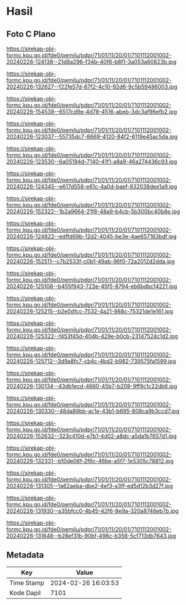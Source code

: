 # Hasil

## Foto C Plano

https://sirekap-obj-formc.kpu.go.id/fde0/pemilu/pdpr/71/01/11/20/01/7101112001002-20240226-124138--21d8a296-f34b-40f6-b8f1-3a053a60823b.jpg

https://sirekap-obj-formc.kpu.go.id/fde0/pemilu/pdpr/71/01/11/20/01/7101112001002-20240226-132627--f22fe57d-67f2-4c10-92d6-9c5b59486003.jpg

https://sirekap-obj-formc.kpu.go.id/fde0/pemilu/pdpr/71/01/11/20/01/7101112001002-20240226-154538--6517cd9e-4d78-4516-abeb-3dc3af96efb2.jpg

https://sirekap-obj-formc.kpu.go.id/fde0/pemilu/pdpr/71/01/11/20/01/7101112001002-20240226-123037--55735dc7-8669-4120-84f2-6119e45ac5da.jpg

https://sirekap-obj-formc.kpu.go.id/fde0/pemilu/pdpr/71/01/11/20/01/7101112001002-20240226-123530--6a05194d-7140-41f1-a8a9-46a274436c93.jpg

https://sirekap-obj-formc.kpu.go.id/fde0/pemilu/pdpr/71/01/11/20/01/7101112001002-20240226-124345--e617d558-e61c-4a0d-baef-832038dee1a9.jpg

https://sirekap-obj-formc.kpu.go.id/fde0/pemilu/pdpr/71/01/11/20/01/7101112001002-20240226-152322--1b2a9664-21f8-48a9-b4cb-5b300bc40b8e.jpg

https://sirekap-obj-formc.kpu.go.id/fde0/pemilu/pdpr/71/01/11/20/01/7101112001002-20240226-124822--edffd69b-12d2-4045-be3e-4ae657163bdf.jpg

https://sirekap-obj-formc.kpu.go.id/fde0/pemilu/pdpr/71/01/11/20/01/7101112001002-20240226-152511--c7b2533f-c0b1-49ab-96f0-72a2012d2dda.jpg

https://sirekap-obj-formc.kpu.go.id/fde0/pemilu/pdpr/71/01/11/20/01/7101112001002-20240226-125108--b455f943-723e-45f5-8794-eb6bdbc14221.jpg

https://sirekap-obj-formc.kpu.go.id/fde0/pemilu/pdpr/71/01/11/20/01/7101112001002-20240226-125215--b2e0dfcc-7532-4a21-988c-75321de1e161.jpg

https://sirekap-obj-formc.kpu.go.id/fde0/pemilu/pdpr/71/01/11/20/01/7101112001002-20240226-125322--f453f45d-404b-429e-b0cb-23147524c1d2.jpg

https://sirekap-obj-formc.kpu.go.id/fde0/pemilu/pdpr/71/01/11/20/01/7101112001002-20240226-125712--3d9a8fc7-cb4c-4bd2-b982-739575fa1599.jpg

https://sirekap-obj-formc.kpu.go.id/fde0/pemilu/pdpr/71/01/11/20/01/7101112001002-20240226-130134--43db1ecd-4660-45b7-b209-9ff9c1c22db6.jpg

https://sirekap-obj-formc.kpu.go.id/fde0/pemilu/pdpr/71/01/11/20/01/7101112001002-20240226-130330--48da89bb-ac1e-43b1-b695-808ca9b3ccd7.jpg

https://sirekap-obj-formc.kpu.go.id/fde0/pemilu/pdpr/71/01/11/20/01/7101112001002-20240226-152632--323c410d-e7b1-4d02-a8dc-a5da1b7657d1.jpg

https://sirekap-obj-formc.kpu.go.id/fde0/pemilu/pdpr/71/01/11/20/01/7101112001002-20240226-132331--b10de06f-2f6c-46be-a5f7-1e5305c78812.jpg

https://sirekap-obj-formc.kpu.go.id/fde0/pemilu/pdpr/71/01/11/20/01/7101112001002-20240226-131305--1a62aeba-dbe2-4ef3-a3ff-ed5d12b3d27f.jpg

https://sirekap-obj-formc.kpu.go.id/fde0/pemilu/pdpr/71/01/11/20/01/7101112001002-20240226-131930--a35bfcc0-4b45-42f6-8e9a-320a8746eb7b.jpg

https://sirekap-obj-formc.kpu.go.id/fde0/pemilu/pdpr/71/01/11/20/01/7101112001002-20240226-131648--b28ef31b-90bf-498c-b356-5cf713db7643.jpg


## Metadata

| Key        | Value               |
| ---------- | ------------------- |
| Time Stamp | 2024-02-26 16:03:53 |
| Kode Dapil | 7101                |



